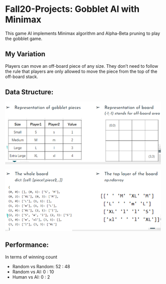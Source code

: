 # Fall20-Projects: Gobblet AI with Minimax
This game AI implements Minimax algorithm and Alpha-Beta pruning to play the gobblet game.


## My Variation
Players can move an off-board piece of any size. They don’t need to follow the rule that players are only allowed to move the piece from the top of the off-board stack.


## Data Structure:
![image](https://github.com/lcy511/Fall20-Projects/blob/main/IMG/DS1.png)

![image](https://github.com/lcy511/Fall20-Projects/blob/main/IMG/DS2.png)

## Performance:
In terms of winning count
* Random vs Random: 52 : 48
* Random vs AI: 0 : 10 
* Human vs AI: 0 : 2


